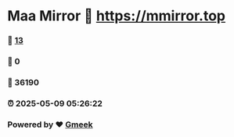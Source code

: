 # Maa Mirror :link: https://mmirror.top 
### :page_facing_up: [13](https://mmirror.top/tag.html) 
### :speech_balloon: 0 
### :hibiscus: 36190 
### :alarm_clock: 2025-05-09 05:26:22 
### Powered by :heart: [Gmeek](https://github.com/Meekdai/Gmeek)
